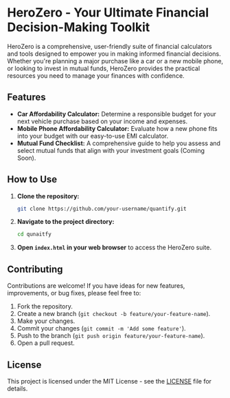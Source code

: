 # HeroZero - Your Ultimate Financial Decision-Making Toolkit


HeroZero is a comprehensive, user-friendly suite of financial calculators and tools designed to empower you in making informed financial decisions. Whether you're planning a major purchase like a car or a new mobile phone, or looking to invest in mutual funds, HeroZero provides the practical resources you need to manage your finances with confidence.

## Features

- **Car Affordability Calculator:** Determine a responsible budget for your next vehicle purchase based on your income and expenses.
- **Mobile Phone Affordability Calculator:** Evaluate how a new phone fits into your budget with our easy-to-use EMI calculator.
- **Mutual Fund Checklist:** A comprehensive guide to help you assess and select mutual funds that align with your investment goals (Coming Soon).

## How to Use

1.  **Clone the repository:**
    ```bash
    git clone https://github.com/your-username/quantify.git
    ```
2.  **Navigate to the project directory:**
    ```bash
    cd qunaitfy
    ```
3.  **Open `index.html` in your web browser** to access the HeroZero suite.

## Contributing

Contributions are welcome! If you have ideas for new features, improvements, or bug fixes, please feel free to:

1.  Fork the repository.
2.  Create a new branch (`git checkout -b feature/your-feature-name`).
3.  Make your changes.
4.  Commit your changes (`git commit -m 'Add some feature'`).
5.  Push to the branch (`git push origin feature/your-feature-name`).
6.  Open a pull request.

## License

This project is licensed under the MIT License - see the [LICENSE](LICENSE) file for details.